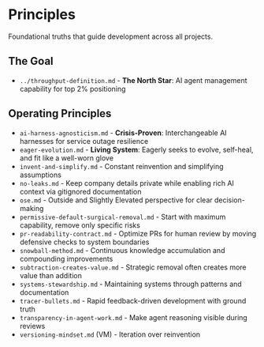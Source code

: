 # Principles

Foundational truths that guide development across all projects.

## The Goal
- `../throughput-definition.md` - **The North Star**: AI agent management capability for top 2% positioning

## Operating Principles
- `ai-harness-agnosticism.md` - **Crisis-Proven**: Interchangeable AI harnesses for service outage resilience
- `eager-evolution.md` - **Living System**: Eagerly seeks to evolve, self-heal, and fit like a well-worn glove
- `invent-and-simplify.md` - Constant reinvention and simplifying assumptions
- `no-leaks.md` - Keep company details private while enabling rich AI context via gitignored documentation
- `ose.md` - Outside and Slightly Elevated perspective for clear decision-making
- `permissive-default-surgical-removal.md` - Start with maximum capability, remove only specific risks
- `pr-readability-contract.md` - Optimize PRs for human review by moving defensive checks to system boundaries
- `snowball-method.md` - Continuous knowledge accumulation and compounding improvements
- `subtraction-creates-value.md` - Strategic removal often creates more value than addition
- `systems-stewardship.md` - Maintaining systems through patterns and documentation
- `tracer-bullets.md` - Rapid feedback-driven development with ground truth
- `transparency-in-agent-work.md` - Make agent reasoning visible during reviews
- `versioning-mindset.md` (VM) - Iteration over reinvention
